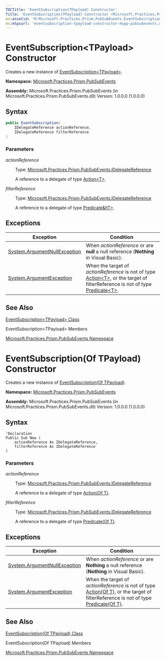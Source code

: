 ```yaml
---
TOCTitle: 'EventSubscription(TPayload) Constructor'
Title: 'EventSubscription(TPayload) Constructor (Microsoft.Practices.Prism.PubSubEvents)'
ms:assetid: 'M:Microsoft.Practices.Prism.PubSubEvents.EventSubscription\`1.\#ctor(Microsoft.Practices.Prism.PubSubEvents.IDelegateReference,Microsoft.Practices.Prism.PubSubEvents.IDelegateReference)'
ms:mtpsurl: 'eventsubscription-tpayload-constructor-mspp-pubsubevents.md'
---
```


# EventSubscription&lt;TPayload&gt; Constructor

Creates a new instance of [EventSubscription&lt;TPayload&gt;](/patterns-practices/reference/eventsubscription-tpayload-class-mspp-pubsubevents).

**Namespace:** [Microsoft.Practices.Prism.PubSubEvents](/patterns-practices/reference/mspp-pubsubevents-namespace)

**Assembly:** Microsoft.Practices.Prism.PubSubEvents (in Microsoft.Practices.Prism.PubSubEvents.dll) Version: 1.0.0.0 (1.0.0.0)

## Syntax

``` C#
public EventSubscription(
	IDelegateReference actionReference,
	IDelegateReference filterReference
)
```


### Parameters

*actionReference*

&nbsp;&nbsp;&nbsp;&nbsp;&nbsp;&nbsp;&nbsp;&nbsp;Type: [Microsoft.Practices.Prism.PubSubEvents.IDelegateReference](/patterns-practices/reference/idelegatereference-interface-mspp-pubsubevents)

&nbsp;&nbsp;&nbsp;&nbsp;&nbsp;&nbsp;&nbsp;&nbsp;A reference to a delegate of type [Action&lt;T&gt;](http://msdn.microsoft.com/en-us/library/018hxwa8).

*filterReference*  

&nbsp;&nbsp;&nbsp;&nbsp;&nbsp;&nbsp;&nbsp;&nbsp;Type: [Microsoft.Practices.Prism.PubSubEvents.IDelegateReference](/patterns-practices/reference/idelegatereference-interface-mspp-pubsubevents)

&nbsp;&nbsp;&nbsp;&nbsp;&nbsp;&nbsp;&nbsp;&nbsp;A reference to a delegate of type [Predicate&ltT&gt;](http://msdn.microsoft.com/en-us/library/bfcke1bz).

## Exceptions

| Exception                                                                             | Condition                                                                                                                                                                                                                                                                      |
|---------------------------------------------------------------------------------------|--------------------------------------------------------------------------------------------------------------------------------------------------------------------------------------------------------------------------------------------------------------------------------|
| [System.ArgumentNullException](http://msdn.microsoft.com/en-us/library/27426hcy) |When *actionReference* or are **null** a null reference (**Nothing** in Visual Basic).                                                                                                                                                                                     |
| [System.ArgumentException](http://msdn.microsoft.com/en-us/library/3w1b3114)     |When the target of *actionReference* is not of type [Action&lt;T&gt;](http://msdn.microsoft.com/en-us/library/018hxwa8), or the target of filterReference is not of type [Predicate&lt;T&gt;](http://msdn.microsoft.com/en-us/library/bfcke1bz).|

## See Also

[EventSubscription&lt;TPayload&gt; Class](/patterns-practices/reference/eventsubscription-tpayload-class-mspp-pubsubevents)

EventSubscription&lt;TPayload&gt; Members

[Microsoft.Practices.Prism.PubSubEvents Namespace](/patterns-practices/reference/mspp-pubsubevents-namespace)

# EventSubscription(Of TPayload) Constructor 

Creates a new instance of [EventSubscription(Of TPayload)](/patterns-practices/reference/eventsubscription-tpayload-class-mspp-pubsubevents).

**Namespace:** [Microsoft.Practices.Prism.PubSubEvents](/patterns-practices/reference/mspp-pubsubevents-namespace)

**Assembly:** Microsoft.Practices.Prism.PubSubEvents (in Microsoft.Practices.Prism.PubSubEvents.dll) Version: 1.0.0.0 (1.0.0.0)

## Syntax

``` VB
'Declaration
Public Sub New ( 
	actionReference As IDelegateReference,
	filterReference As IDelegateReference
)
```


### Parameters

*actionReference*

&nbsp;&nbsp;&nbsp;&nbsp;&nbsp;&nbsp;&nbsp;&nbsp;Type: [Microsoft.Practices.Prism.PubSubEvents.IDelegateReference](/patterns-practices/reference/idelegatereference-interface-mspp-pubsubevents)

&nbsp;&nbsp;&nbsp;&nbsp;&nbsp;&nbsp;&nbsp;&nbsp;A reference to a delegate of type [Action(Of T)](http://msdn.microsoft.com/en-us/library/018hxwa8).

*filterReference*  

&nbsp;&nbsp;&nbsp;&nbsp;&nbsp;&nbsp;&nbsp;&nbsp;Type: [Microsoft.Practices.Prism.PubSubEvents.IDelegateReference](/patterns-practices/reference/idelegatereference-interface-mspp-pubsubevents)

&nbsp;&nbsp;&nbsp;&nbsp;&nbsp;&nbsp;&nbsp;&nbsp;A reference to a delegate of type [Predicate(Of T)](http://msdn.microsoft.com/en-us/library/bfcke1bz).

## Exceptions

| Exception                                                                             | Condition                                                                                                                                                                                                                                                                      |
|---------------------------------------------------------------------------------------|--------------------------------------------------------------------------------------------------------------------------------------------------------------------------------------------------------------------------------------------------------------------------------|
| [System.ArgumentNullException](http://msdn.microsoft.com/en-us/library/27426hcy) |When *actionReference* or are **Nothing** a null reference (**Nothing** in Visual Basic).                                                                                                                                                                                     |
| [System.ArgumentException](http://msdn.microsoft.com/en-us/library/3w1b3114)     |When the target of *actionReference* is not of type [Action(Of T)](http://msdn.microsoft.com/en-us/library/018hxwa8), or the target of filterReference is not of type [Predicate(Of T)](http://msdn.microsoft.com/en-us/library/bfcke1bz).|

## See Also

[EventSubscription(Of TPayload) Class](/patterns-practices/reference/eventsubscription-tpayload-class-mspp-pubsubevents)

EventSubscription(Of TPayload) Members

[Microsoft.Practices.Prism.PubSubEvents Namespace](/patterns-practices/reference/mspp-pubsubevents-namespace)